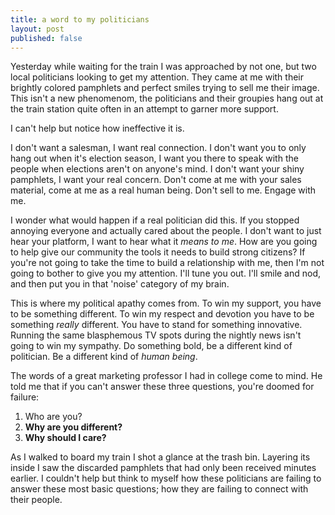 ```yaml
---
title: a word to my politicians
layout: post
published: false
---
```


Yesterday while waiting for the train I was approached by not one, but two local politicians looking to get my attention. They came at me with their brightly colored pamphlets and perfect smiles trying to sell me their image. This isn't a new phenomenom, the politicians and their groupies hang out at the train station quite often in an attempt to garner more support.

I can't help but notice how ineffective it is.

I don't want a salesman, I want real connection. I don't want you to only hang out when it's election season, I want you there to speak with the people when elections aren't on anyone's mind. I don't want your shiny pamphlets, I want your real concern. Don't come at me with your sales material, come at me as a real human being. Don't sell to me. Engage with me.

I wonder what would happen if a real politician did this. If you stopped annoying everyone and actually cared about the people. I don't want to just hear your platform, I want to hear what it _means to me_. How are you going to help give our community the tools it needs to build strong citizens? If you're not going to take the time to build a relationship with me, then I'm not going to bother to give you my attention. I'll tune you out. I'll smile and nod, and then put you in that 'noise' category of my brain.

This is where my political apathy comes from. To win my support, you have to be something different. To win my respect and devotion you have to be something _really_ different. You have to stand for something innovative. Running the same blasphemous TV spots during the nightly news isn't going to win my sympathy. Do something bold, be a different kind of politician. Be a different kind of _human being_.

The words of a great marketing professor I had in college come to mind. He told me that if you can't answer these three questions, you're doomed for failure:

1. Who are you?
2. __Why are you different?__
3. __Why should I care?__

As I walked to board my train I shot a glance at the trash bin. Layering its inside I saw the discarded pamphlets that had only been received minutes earlier. I couldn't help but think to myself how these politicians are failing to answer these most basic questions; how they are failing to connect with their people.

